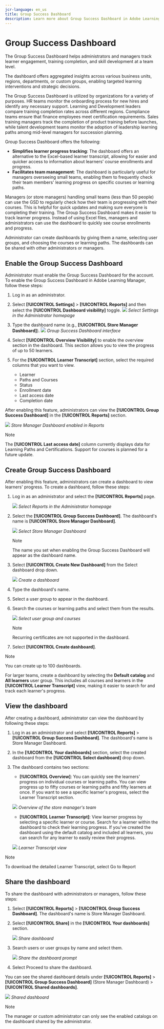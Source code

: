 ```yaml
---
jcr-language: en_us
title: Group Success Dashboard
description: Learn more about Group Success Dashboard in Adobe Learning Manager
---
```

# Group Success Dashboard

The Group Success Dashboard helps administrators and managers track learner engagement, training completion, and skill development at a team level. 

The dashboard offers aggregated insights across various business units, regions, departments, or custom groups, enabling targeted learning interventions and strategic decisions. 

The Group Success Dashboard is utilized by organizations for a variety of purposes. HR teams monitor the onboarding process for new hires and identify any necessary support. Learning and Development leaders compare training completion rates across different regions. Compliance teams ensure that finance employees meet certification requirements. Sales training managers track the completion of product training before launches, while talent development teams monitor the adoption of leadership learning paths among mid-level managers for succession planning.

Group Success Dashboard offers the following:

* **Simplifies learner progress tracking**: The dashboard offers an alternative to the Excel-based learner transcript, allowing for easier and quicker access to information about learners' course enrollments and progress. 
* **Facilitates team management**: The dashboard is particularly useful for managers overseeing small teams, enabling them to frequently check their team members' learning progress on specific courses or learning paths.

Managers (or store managers) handling small teams (less than 50 people) can use the GSD to regularly check how their team is progressing with their courses. This is helpful for quick updates and making sure everyone is completing their training.
The Group Success Dashboard makes it easier to track learner progress. Instead of using Excel files, managers and administrators can use the dashboard to quickly see course enrollments and progress.

Administrator can create dashboards by giving them a name, selecting user groups, and choosing the courses or learning paths. The dashboards can be shared with other administrators or managers.

## Enable the Group Success Dashboard

Administrator must enable the Group Success Dashboard for the account. To enable the Group Success Dashboard in Adobe Learning Manager, follow these steps:

1. Log in as an administrator.
2. Select **[!UICONTROL Settings]** > **[!UICONTROL Reports]** and then select the **[!UICONTROL Dashboard visibility]** toggle.
   ![](assets/go-to-settings.png)
   _Select Settings in the Administrator homepage_
3. Type the dashboard name (e.g., **[!UICONTROL Store Manager Dashboard]**).
   ![](assets/enable-gsd.png)
   _Group Success Dashboard interface_
4. Select **[!UICONTROL Overview Visibility]** to enable the overview section in the dashboard. This section allows you to view the progress of up to 50 learners. 
5. For the **[!UICONTROL Learner Transcript]** section, select the required columns that you want to view.

   * Learner
   * Paths and Courses
   * Status
   * Enrollment date
   * Last access date
   * Completion date

After enabling this feature, administrators can view the **[!UICONTROL Group Success Dashboard]** in the **[!UICONTROL Reports]** section.

![](assets/team-gsd-dashboard.png)
_Store Manager Dashboard enabled in Reports_

>[!NOTE]
>
>The **[!UICONTROL Last access date]** column currently displays data for Learning Paths and Certifications. Support for courses is planned for a future update.

## Create Group Success Dashboard

After enabling this feature, administrators can create a dashboard to view learners' progress. To create a dashboard, follow these steps:

1. Log in as an administrator and select the **[!UICONTROL Reports]** page.
 
   ![](assets/go-to-reports.png)
   _Select Reports in the Administrator homepage_

2. Select the **[!UICONTROL Group Success Dashboard]**. The dashboard's name is **[!UICONTROL Store Manager Dashboard]**. 
 
   ![](assets/team-gsd-dashboard.png)
   _Select Store Manager Dashboard_

   >[!NOTE]
   >
   >The name you set when enabling the Group Success Dashboard will appear as the dashboard name.

3. Select **[!UICONTROL Create New Dashboard]** from the Select dashboard drop down.
 
   ![](assets/create-gsd-1.png)
   _Create a dashboard_

4. Type the dashboard's name.
5. Select a user group to appear in the dashboard.
6. Search the courses or learning paths and select them from the results.
 
   ![](assets/create-gsd.png)
   _Select user group and courses_

   >[!NOTE]
   >
   >Recurring certificates are not supported in the dashboard.

7. Select **[!UICONTROL Create dashboard]**. 

>[!NOTE]
>
>You can create up to 100 dashboards. 

For larger teams, create a dashboard by selecting the **Default catalog** and **All learners** user group. This includes all courses and learners in the **[!UICONTROL Learner Transcript]** view, making it easier to search for and track each learner's progress.

## View the dashboard

After creating a dashboard, administrator can view the dashboard by following these steps:

1. Log in as an administrator and select **[!UICONTROL Reports]** > **[!UICONTROL Group Success Dashboard]**. The dashboard's name is Store Manager Dashboard. 
2. In the **[!UICONTROL Your dashboards]** section, select the created dashboard from the **[!UICONTROL Select dashboard]** drop down. 
3. The dashboard contains two sections:
   * **[!UICONTROL Overview]**: You can quickly see the learners' progress on individual courses or learning paths. You can view progress up to fifty courses or learning paths and fifty learners at once. If you want to see a specific learner's progress, select the Learner Transcript section.
 
   ![](assets/overview.png)
   _Overview of the store manager's team_
  
   * **[!UICONTROL Learner Transcript]**: View learner progress by selecting a specific learner or course. Search for a learner within the dashboard to check their learning progress. If you've created the dashboard using the default catalog and included all learners, you can search for any learner to easily review their progress.

   ![](assets/learner-transcript.png)
    _Learner Transcript view_

>[!NOTE]
>
>To download the detailed Learner Transcript, select Go to Report

## Share the dashboard

To share the dashboard with administrators or managers, follow these steps:

1. Select **[!UICONTROL Reports]** > **[!UICONTROL Group Success Dashboard]**. The dashboard's name is Store Manager Dashboard. 
2. Select **[!UICONTROL Share]** in the **[!UICONTROL Your dashboards]** section. 
 
   ![](assets/share-dashboard.png)
   _Share dashboard_

3. Search users or user groups by name and select them.

   ![](assets/share-gsd.png) 
   _Share the dashboard prompt_

4. Select Proceed to share the dashboard.

You can see the shared dashboard details under **[!UICONTROL Reports]** > **[!UICONTROL Group Success Dashboard]** (Store Manager Dashboard) > **[!UICONTROL Shared dashboards]**.
 
![](assets/shared-dashboard.png) 
_Shared dashboard_

>[!NOTE]
>
>The manager or custom administrator can only see the enabled catalogs on the dashboard shared by the administrator.
